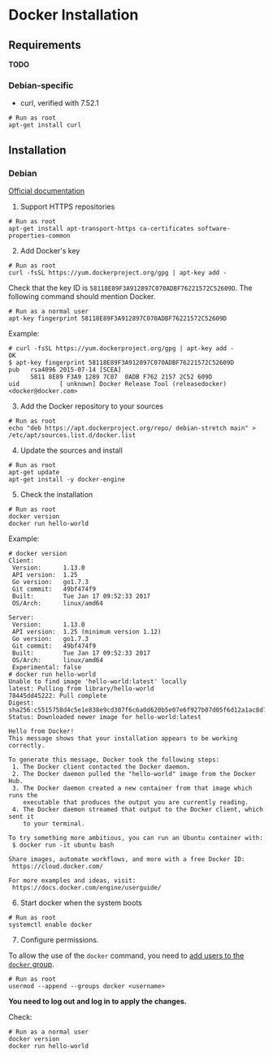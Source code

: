 # Docker Installation

## Requirements

**TODO**

### Debian-specific

- curl, verified with 7.52.1

```shell
# Run as root
apt-get install curl
```

## Installation

### Debian

[Official documentation][docker-install-debian]

1. Support HTTPS repositories

  ```shell
  # Run as root
  apt-get install apt-transport-https ca-certificates software-properties-common
  ```

2. Add Docker's key

  ```shell
  # Run as root
  curl -fsSL https://yum.dockerproject.org/gpg | apt-key add -
  ```
  
  Check that the key ID is `58118E89F3A912897C070ADBF76221572C52609D`.
  The following command should mention Docker.
  
  ```shell
  # Run as a normal user
  apt-key fingerprint 58118E89F3A912897C070ADBF76221572C52609D
  ```
  
  Example:
  ```shell
  # curl -fsSL https://yum.dockerproject.org/gpg | apt-key add -
  OK
  $ apt-key fingerprint 58118E89F3A912897C070ADBF76221572C52609D
  pub   rsa4096 2015-07-14 [SCEA]
        5811 8E89 F3A9 1289 7C07  0ADB F762 2157 2C52 609D                         
  uid           [ unknown] Docker Release Tool (releasedocker) <docker@docker.com>
  ```

3. Add the Docker repository to your sources

  ```shell
  # Run as root
  echo "deb https://apt.dockerproject.org/repo/ debian-stretch main" > /etc/apt/sources.list.d/docker.list
  ```

4. Update the sources and install

  ```shell
  # Run as root
  apt-get update
  apt-get install -y docker-engine
  ```

5. Check the installation

  ```shell
  # Run as root
  docker version
  docker run hello-world
  ```
  
  Example:
  ```terminal
  # docker version
  Client:
   Version:      1.13.0
   API version:  1.25
   Go version:   go1.7.3
   Git commit:   49bf474f9
   Built:        Tue Jan 17 09:52:33 2017
   OS/Arch:      linux/amd64
  
  Server:
   Version:      1.13.0
   API version:  1.25 (minimum version 1.12)
   Go version:   go1.7.3
   Git commit:   49bf474f9
   Built:        Tue Jan 17 09:52:33 2017
   OS/Arch:      linux/amd64
   Experimental: false
  # docker run hello-world
  Unable to find image 'hello-world:latest' locally
  latest: Pulling from library/hello-world
  78445dd45222: Pull complete 
  Digest: sha256:c5515758d4c5e1e838e9cd307f6c6a0d620b5e07e6f927b07d05f6d12a1ac8d7
  Status: Downloaded newer image for hello-world:latest
  
  Hello from Docker!
  This message shows that your installation appears to be working correctly.
  
  To generate this message, Docker took the following steps:
   1. The Docker client contacted the Docker daemon.
   2. The Docker daemon pulled the "hello-world" image from the Docker Hub.
   3. The Docker daemon created a new container from that image which runs the
      executable that produces the output you are currently reading.
   4. The Docker daemon streamed that output to the Docker client, which sent it
      to your terminal.
  
  To try something more ambitious, you can run an Ubuntu container with:
   $ docker run -it ubuntu bash
  
  Share images, automate workflows, and more with a free Docker ID:
   https://cloud.docker.com/
  
  For more examples and ideas, visit:
   https://docs.docker.com/engine/userguide/

  ```

6. Start docker when the system boots

  ```shell
  # Run as root
  systemctl enable docker
  ```

7. Configure permissions.

  To allow the use of the `docker` command, you need to [add users to the `docker`
  group][notes-users-add-to-group].

  ```shell
  # Run as root
  usermod --append --groups docker <username>
  ```
  
  **You need to log out and log in to apply the changes.**

  Check:
  
  ```shell
  # Run as a normal user
  docker version
  docker run hello-world
  ```


[docker-install-debian]: https://docs.docker.com/engine/installation/linux/debian/
[notes-users-add-to-group]: ../../linux/users.md#add-user-to-group
